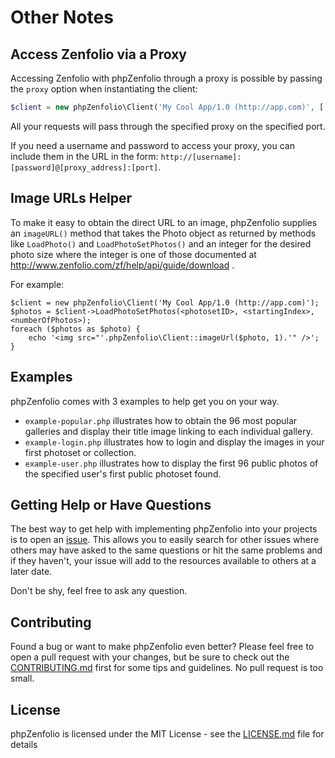 
# Other Notes

## Access Zenfolio via a Proxy

Accessing Zenfolio with phpZenfolio through a proxy is possible by passing the `proxy` option when instantiating the client:

```php
$client = new phpZenfolio\Client('My Cool App/1.0 (http://app.com)', ['proxy' => 'http://[proxy_address]:[port]']));
```

All your requests will pass through the specified proxy on the specified port.

If you need a username and password to access your proxy, you can include them in the URL in the form: `http://[username]:[password]@[proxy_address]:[port]`.

## Image URLs Helper

To make it easy to obtain the direct URL to an image, phpZenfolio supplies an `imageURL()` method that takes the Photo object as returned by methods like `LoadPhoto()` and `LoadPhotoSetPhotos()` and an integer for the desired photo size where the integer is one of those documented at http://www.zenfolio.com/zf/help/api/guide/download .

  For example:

  ```
  $client = new phpZenfolio\Client('My Cool App/1.0 (http://app.com)');
  $photos = $client->LoadPhotoSetPhotos(<photosetID>, <startingIndex>, <numberOfPhotos>);
  foreach ($photos as $photo) {
      echo '<img src="'.phpZenfolio\Client::imageUrl($photo, 1).'" />';
  }
  ```

## Examples

phpZenfolio comes with 3 examples to help get you on your way.

* `example-popular.php` illustrates how to obtain the 96 most popular galleries and display their title image linking to each individual gallery.
* `example-login.php` illustrates how to login and display the images in your first photoset or collection.
* `example-user.php` illustrates how to display the first 96 public photos of the specified user's first public photoset found.

## Getting Help or Have Questions

The best way to get help with implementing phpZenfolio into your projects is to open an [issue](https://github.com/lildude/phpZenfolio/issues).  This allows you to easily search for other issues where others may have asked to the same questions or hit the same problems and if they haven't, your issue will add to the resources available to others at a later date.

Don't be shy, feel free to ask any question.

## Contributing

Found a bug or want to make phpZenfolio even better? Please feel free to open a pull request with your changes, but be sure to check out the [CONTRIBUTING.md](CONTRIBUTING.md) first for some tips and guidelines. No pull request is too small.

## License

phpZenfolio is licensed under the MIT License - see the [LICENSE.md]() file for details
